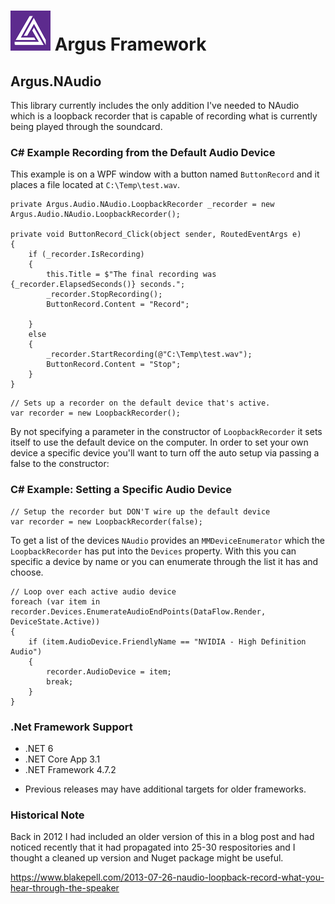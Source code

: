 # ![Argus Framework Logo](https://raw.githubusercontent.com/blakepell/ArgusFramework/master/assets/Argus-Logo-Purple-64.png) Argus Framework

## Argus.NAudio

This library currently includes the only addition I've needed to NAudio which is a loopback recorder that is capable of recording 
what is currently being played through the soundcard.

### C# Example Recording from the Default Audio Device

This example is on a WPF window with a button named `ButtonRecord` and it places a file located at `C:\Temp\test.wav`.

```
private Argus.Audio.NAudio.LoopbackRecorder _recorder = new Argus.Audio.NAudio.LoopbackRecorder();

private void ButtonRecord_Click(object sender, RoutedEventArgs e)
{
    if (_recorder.IsRecording)
    {
        this.Title = $"The final recording was {_recorder.ElapsedSeconds()} seconds.";
        _recorder.StopRecording();
        ButtonRecord.Content = "Record";

    }
    else
    {
        _recorder.StartRecording(@"C:\Temp\test.wav");
        ButtonRecord.Content = "Stop";
    }
}
```

```
// Sets up a recorder on the default device that's active.
var recorder = new LoopbackRecorder();
```

By not specifying a parameter in the constructor of `LoopbackRecorder` it sets itself to use the default device on the computer.  In order to 
set your own device a specific device you'll want to turn off the auto setup via passing a false to the constructor:

### C# Example: Setting a Specific Audio Device


```
// Setup the recorder but DON'T wire up the default device
var recorder = new LoopbackRecorder(false);
```


To get a list of the devices `NAudio` provides an `MMDeviceEnumerator` which the `LoopbackRecorder` has put into the `Devices` property.  With
this you can specific a device by name or you can enumerate through the list it has and choose.

```
// Loop over each active audio device
foreach (var item in recorder.Devices.EnumerateAudioEndPoints(DataFlow.Render, DeviceState.Active))
{
    if (item.AudioDevice.FriendlyName == "NVIDIA - High Definition Audio")
    {
        recorder.AudioDevice = item;
        break;
    }
}
```

### .Net Framework Support

- .NET 6
- .NET Core App 3.1
- .NET Framework 4.7.2

* Previous releases may have additional targets for older frameworks.

### Historical Note

Back in 2012 I had included an older version of this in a blog post and had noticed recently that it had propagated into 
25-30 respositories and I thought a cleaned up version and Nuget package might be useful.

https://www.blakepell.com/2013-07-26-naudio-loopback-record-what-you-hear-through-the-speaker